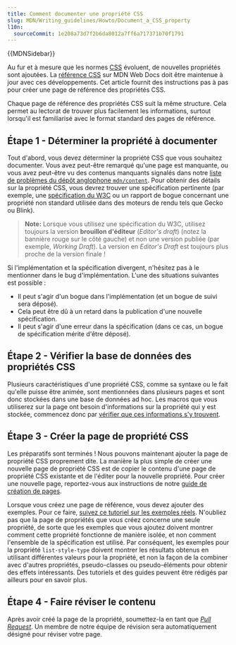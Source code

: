 ```yaml
---
title: Comment documenter une propriété CSS
slug: MDN/Writing_guidelines/Howto/Document_a_CSS_property
l10n:
  sourceCommit: 1e208a73d7f2b6da8012a7ff6a717371b70f1791
---
```


{{MDNSidebar}}

Au fur et à mesure que les normes [CSS](/fr/docs/Web/CSS) évoluent, de nouvelles propriétés sont ajoutées. La [référence CSS](/fr/docs/Web/CSS/Reference) sur MDN Web Docs doit être maintenue à jour avec ces développements. Cet article fournit des instructions pas à pas pour créer une page de référence des propriétés CSS.

Chaque page de référence des propriétés CSS suit la même structure. Cela permet au lectorat de trouver plus facilement les informations, surtout lorsqu'il est familiarisé avec le format standard des pages de référence.

## Étape 1 - Déterminer la propriété à documenter

Tout d'abord, vous devez déterminer la propriété CSS que vous souhaitez documenter. Vous avez peut-être remarqué qu'une page est manquante, ou vous avez peut-être vu des contenus manquants signalés dans notre [liste de problèmes du dépôt anglophone `mdn/content`](https://github.com/mdn/content/issues). Pour obtenir des détails sur la propriété CSS, vous devrez trouver une spécification pertinente (par exemple, une [spécification du W3C](https://www.w3.org/Style/CSS/) ou un rapport de bogue concernant une propriété non standard utilisée dans des moteurs de rendu tels que Gecko ou Blink).

> **Note:** Lorsque vous utilisez une spécification du W3C, utilisez toujours la version **brouillon d'éditeur** (<i lang="en">Editor's draft</i>) (notez la bannière rouge sur le côté gauche) et non une version publiée (par exemple, <i lang="en">Working Draft</i>). La version en <i lang="en">Editor's Draft</i> est toujours plus proche de la version finale&nbsp;!

Si l'implémentation et la spécification divergent, n'hésitez pas à le mentionner dans le bug d'implémentation. L'une des situations suivantes est possible&nbsp;:

- Il peut s'agir d'un bogue dans l'implémentation (et un bogue de suivi sera déposé).
- Cela peut être dû à un retard dans la publication d'une nouvelle spécification.
- Il peut s'agir d'une erreur dans la spécification (dans ce cas, un bogue de spécification mérite d'être déposé).

## Étape 2 - Vérifier la base de données des propriétés CSS

Plusieurs caractéristiques d'une propriété CSS, comme sa syntaxe ou le fait qu'elle puisse être animée, sont mentionnées dans plusieurs pages et sont donc stockées dans une base de données ad hoc. Les macros que vous utiliserez sur la page ont besoin d'informations sur la propriété qui y est stockée, commencez donc par [vérifier que ces informations s'y trouvent](https://github.com/mdn/data/blob/main/docs/updating_css_json.md).

## Étape 3 - Créer la page de propriété CSS

Les préparatifs sont terminés&nbsp;! Nous pouvons maintenant ajouter la page de propriété CSS proprement dite. La manière la plus simple de créer une nouvelle page de propriété CSS est de copier le contenu d'une page de propriété CSS existante et de l'éditer pour la nouvelle propriété. Pour créer une nouvelle page, reportez-vous aux instructions de notre [guide de création de pages](/fr/docs/MDN/Writing_guidelines/Howto/Creating_moving_deleting).

Lorsque vous créez une page de référence, vous devez ajouter des exemples. Pour ce faire, [suivez ce tutoriel sur les exemples réels](/fr/docs/MDN/Writing_guidelines/Page_structures/Live_samples). N'oubliez pas que la page de propriétés que vous créez concerne une seule propriété, de sorte que les exemples que vous ajoutez doivent montrer comment cette propriété fonctionne de manière isolée, et non comment l'ensemble de la spécification est utilisé. Par conséquent, les exemples pour la propriété `list-style-type` doivent montrer les résultats obtenus en utilisant différentes valeurs pour la propriété, et non la façon de la combiner avec d'autres propriétés, pseudo-classes ou pseudo-éléments pour obtenir des effets intéressants. Des tutoriels et des guides peuvent être rédigés par ailleurs pour en savoir plus.

## Étape 4 - Faire réviser le contenu

Après avoir créé la page de la propriété, soumettez-la en tant que [<i lang="en">Pull Request</i>](https://docs.github.com/fr/pull-requests/collaborating-with-pull-requests/proposing-changes-to-your-work-with-pull-requests/creating-a-pull-request). Un membre de notre équipe de révision sera automatiquement désigné pour réviser votre page.
